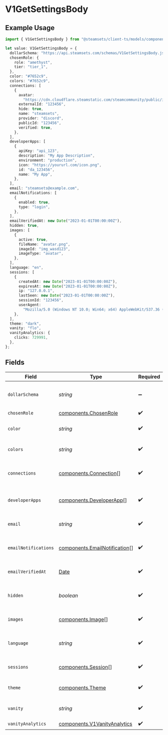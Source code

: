 # V1GetSettingsBody

## Example Usage

```typescript
import { V1GetSettingsBody } from "@steamsets/client-ts/models/components";

let value: V1GetSettingsBody = {
  dollarSchema: "https://api.steamsets.com/schemas/V1GetSettingsBody.json",
  chosenRole: {
    role: "amethyst",
    tier: "tier_1",
  },
  color: "#7652c9",
  colors: "#7652c9",
  connections: [
    {
      avatar:
        "https://cdn.cloudflare.steamstatic.com/steamcommunity/public/images/avatars/f1/f1a1d2c3d0c9d1e1f2f3f4f5f6f7f8f9.jpg",
      externalId: "123456",
      hide: true,
      name: "steamsets",
      provider: "discord",
      publicId: "123456",
      verified: true,
    },
  ],
  developerApps: [
    {
      apiKey: "api_123",
      description: "My App Description",
      environment: "production",
      icon: "https://yoururl.com/icon.png",
      id: "da_123456",
      name: "My App",
    },
  ],
  email: "steamsets@example.com",
  emailNotifications: [
    {
      enabled: true,
      type: "login",
    },
  ],
  emailVerifiedAt: new Date("2023-01-01T00:00:00Z"),
  hidden: true,
  images: [
    {
      active: true,
      fileName: "avatar.png",
      imageId: "img_wasd123",
      imageType: "avatar",
    },
  ],
  language: "en",
  sessions: [
    {
      createdAt: new Date("2023-01-01T00:00:00Z"),
      expiresAt: new Date("2023-01-01T00:00:00Z"),
      ip: "127.0.0.1",
      lastSeen: new Date("2023-01-01T00:00:00Z"),
      sessionId: "123456",
      userAgent:
        "Mozilla/5.0 (Windows NT 10.0; Win64; x64) AppleWebKit/537.36 (KHTML, like Gecko) Chrome/91.0.4472.124 Safari/537.36",
    },
  ],
  theme: "dark",
  vanity: "flo",
  vanityAnalytics: {
    clicks: 729991,
  },
};
```

## Fields

| Field                                                                                         | Type                                                                                          | Required                                                                                      | Description                                                                                   | Example                                                                                       |
| --------------------------------------------------------------------------------------------- | --------------------------------------------------------------------------------------------- | --------------------------------------------------------------------------------------------- | --------------------------------------------------------------------------------------------- | --------------------------------------------------------------------------------------------- |
| `dollarSchema`                                                                                | *string*                                                                                      | :heavy_minus_sign:                                                                            | A URL to the JSON Schema for this object.                                                     | https://api.steamsets.com/schemas/V1GetSettingsBody.json                                      |
| `chosenRole`                                                                                  | [components.ChosenRole](../../models/components/chosenrole.md)                                | :heavy_check_mark:                                                                            | N/A                                                                                           |                                                                                               |
| `color`                                                                                       | *string*                                                                                      | :heavy_check_mark:                                                                            | The color the account is using                                                                | #7652c9                                                                                       |
| `colors`                                                                                      | *string*                                                                                      | :heavy_check_mark:                                                                            | The colors the account is using                                                               | #7652c9                                                                                       |
| `connections`                                                                                 | [components.Connection](../../models/components/connection.md)[]                              | :heavy_check_mark:                                                                            | The connections the account has                                                               |                                                                                               |
| `developerApps`                                                                               | [components.DeveloperApp](../../models/components/developerapp.md)[]                          | :heavy_check_mark:                                                                            | The developer apps the account has                                                            |                                                                                               |
| `email`                                                                                       | *string*                                                                                      | :heavy_check_mark:                                                                            | The email the account is using                                                                | steamsets@example.com                                                                         |
| `emailNotifications`                                                                          | [components.EmailNotification](../../models/components/emailnotification.md)[]                | :heavy_check_mark:                                                                            | The email notifications the account has                                                       |                                                                                               |
| `emailVerifiedAt`                                                                             | [Date](https://developer.mozilla.org/en-US/docs/Web/JavaScript/Reference/Global_Objects/Date) | :heavy_check_mark:                                                                            | The time the email was verified                                                               | 2023-01-01T00:00:00Z                                                                          |
| `hidden`                                                                                      | *boolean*                                                                                     | :heavy_check_mark:                                                                            | Whether the account is hidden in the leaderboards                                             | true                                                                                          |
| `images`                                                                                      | [components.Image](../../models/components/image.md)[]                                        | :heavy_check_mark:                                                                            | The images the account has                                                                    |                                                                                               |
| `language`                                                                                    | *string*                                                                                      | :heavy_check_mark:                                                                            | The language the account is using                                                             | en                                                                                            |
| `sessions`                                                                                    | [components.Session](../../models/components/session.md)[]                                    | :heavy_check_mark:                                                                            | The sessions the account has                                                                  |                                                                                               |
| `theme`                                                                                       | [components.Theme](../../models/components/theme.md)                                          | :heavy_check_mark:                                                                            | The theme the account is using                                                                | dark                                                                                          |
| `vanity`                                                                                      | *string*                                                                                      | :heavy_check_mark:                                                                            | The vanity the account is using                                                               | flo                                                                                           |
| `vanityAnalytics`                                                                             | [components.V1VanityAnalytics](../../models/components/v1vanityanalytics.md)                  | :heavy_check_mark:                                                                            | N/A                                                                                           |                                                                                               |